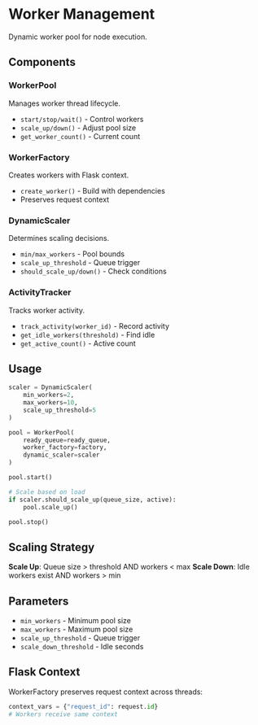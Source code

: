 # Worker Management

Dynamic worker pool for node execution.

## Components

### WorkerPool

Manages worker thread lifecycle.

- `start/stop/wait()` - Control workers
- `scale_up/down()` - Adjust pool size
- `get_worker_count()` - Current count

### WorkerFactory

Creates workers with Flask context.

- `create_worker()` - Build with dependencies
- Preserves request context

### DynamicScaler

Determines scaling decisions.

- `min/max_workers` - Pool bounds
- `scale_up_threshold` - Queue trigger
- `should_scale_up/down()` - Check conditions

### ActivityTracker

Tracks worker activity.

- `track_activity(worker_id)` - Record activity
- `get_idle_workers(threshold)` - Find idle
- `get_active_count()` - Active count

## Usage

```python
scaler = DynamicScaler(
    min_workers=2,
    max_workers=10,
    scale_up_threshold=5
)

pool = WorkerPool(
    ready_queue=ready_queue,
    worker_factory=factory,
    dynamic_scaler=scaler
)

pool.start()

# Scale based on load
if scaler.should_scale_up(queue_size, active):
    pool.scale_up()

pool.stop()
```

## Scaling Strategy

**Scale Up**: Queue size > threshold AND workers < max
**Scale Down**: Idle workers exist AND workers > min

## Parameters

- `min_workers` - Minimum pool size
- `max_workers` - Maximum pool size
- `scale_up_threshold` - Queue trigger
- `scale_down_threshold` - Idle seconds

## Flask Context

WorkerFactory preserves request context across threads:

```python
context_vars = {"request_id": request.id}
# Workers receive same context
```
